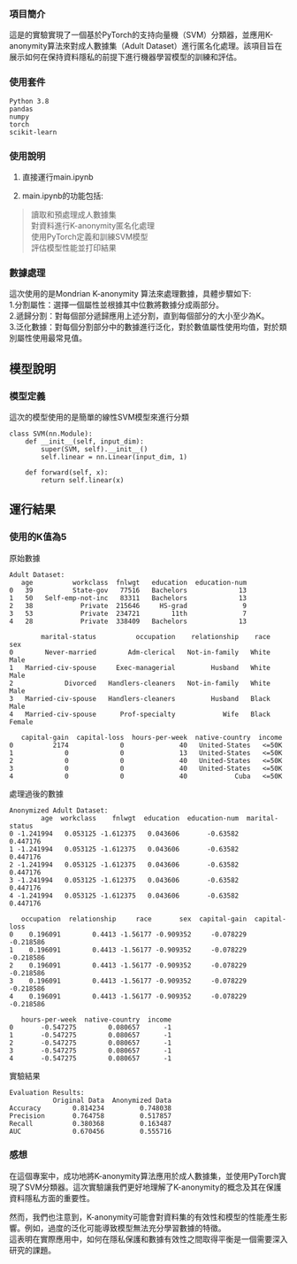 ### 項目簡介
這是的實驗實現了一個基於PyTorch的支持向量機（SVM）分類器，並應用K-anonymity算法來對成人數據集（Adult Dataset）進行匿名化處理。該項目旨在展示如何在保持資料隱私的前提下進行機器學習模型的訓練和評估。

### 使用套件
```
Python 3.8
pandas
numpy
torch
scikit-learn
```

### 使用說明
1. 直接運行main.ipynb

2. main.ipynb的功能包括:
> 讀取和預處理成人數據集\
> 對資料進行K-anonymity匿名化處理\
> 使用PyTorch定義和訓練SVM模型\
> 評估模型性能並打印結果

### 數據處理
這次使用的是Mondrian K-anonymity 算法來處理數據，具體步驟如下:\
1.分割屬性：選擇一個屬性並根據其中位數將數據分成兩部分。\
2.遞歸分割：對每個部分遞歸應用上述分割，直到每個部分的大小至少為K。\
3.泛化數據：對每個分割部分中的數據進行泛化，對於數值屬性使用均值，對於類別屬性使用最常見值。

## 模型說明
### 模型定義
這次的模型使用的是簡單的線性SVM模型來進行分類
```
class SVM(nn.Module):
    def __init__(self, input_dim):
        super(SVM, self).__init__()
        self.linear = nn.Linear(input_dim, 1)

    def forward(self, x):
        return self.linear(x)
```


## 運行結果
### 使用的K值為5
原始數據
```
Adult Dataset:
   age          workclass  fnlwgt   education  education-num  
0   39          State-gov   77516   Bachelors             13   
1   50   Self-emp-not-inc   83311   Bachelors             13   
2   38            Private  215646     HS-grad              9   
3   53            Private  234721        11th              7   
4   28            Private  338409   Bachelors             13   

        marital-status          occupation    relationship    race      sex  
0        Never-married        Adm-clerical   Not-in-family   White     Male   
1   Married-civ-spouse     Exec-managerial         Husband   White     Male   
2             Divorced   Handlers-cleaners   Not-in-family   White     Male   
3   Married-civ-spouse   Handlers-cleaners         Husband   Black     Male   
4   Married-civ-spouse      Prof-specialty            Wife   Black   Female   

   capital-gain  capital-loss  hours-per-week  native-country  income  
0          2174             0              40   United-States   <=50K  
1             0             0              13   United-States   <=50K  
2             0             0              40   United-States   <=50K  
3             0             0              40   United-States   <=50K  
4             0             0              40            Cuba   <=50K  
```
處理過後的數據
```
Anonymized Adult Dataset:
        age  workclass    fnlwgt  education  education-num  marital-status  
0 -1.241994   0.053125 -1.612375   0.043606       -0.63582        0.447176   
1 -1.241994   0.053125 -1.612375   0.043606       -0.63582        0.447176   
2 -1.241994   0.053125 -1.612375   0.043606       -0.63582        0.447176   
3 -1.241994   0.053125 -1.612375   0.043606       -0.63582        0.447176   
4 -1.241994   0.053125 -1.612375   0.043606       -0.63582        0.447176   

   occupation  relationship     race       sex  capital-gain  capital-loss  
0    0.196091        0.4413 -1.56177 -0.909352     -0.078229     -0.218586   
1    0.196091        0.4413 -1.56177 -0.909352     -0.078229     -0.218586   
2    0.196091        0.4413 -1.56177 -0.909352     -0.078229     -0.218586   
3    0.196091        0.4413 -1.56177 -0.909352     -0.078229     -0.218586   
4    0.196091        0.4413 -1.56177 -0.909352     -0.078229     -0.218586   

   hours-per-week  native-country  income  
0       -0.547275        0.080657      -1  
1       -0.547275        0.080657      -1  
2       -0.547275        0.080657      -1  
3       -0.547275        0.080657      -1  
4       -0.547275        0.080657      -1  
```
實驗結果
```
Evaluation Results:
           Original Data  Anonymized Data
Accuracy        0.814234         0.748038
Precision       0.764758         0.517857
Recall          0.380368         0.163487
AUC             0.670456         0.555716

```

### 感想
在這個專案中，成功地將K-anonymity算法應用於成人數據集，並使用PyTorch實現了SVM分類器。這次實驗讓我們更好地理解了K-anonymity的概念及其在保護資料隱私方面的重要性。

然而，我們也注意到，K-anonymity可能會對資料集的有效性和模型的性能產生影響。例如，過度的泛化可能導致模型無法充分學習數據的特徵。\
這表明在實際應用中，如何在隱私保護和數據有效性之間取得平衡是一個需要深入研究的課題。
